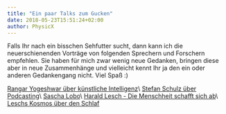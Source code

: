 ```yaml
---
title: "Ein paar Talks zum Gucken"
date: 2018-05-23T15:51:24+02:00
author: PhysicX
---
```

Falls Ihr nach ein bisschen Sehfutter sucht, dann kann ich die neuerschienenden Vorträge von folgenden Sprechern und Forschern empfehlen. Sie haben für mich zwar wenig neue Gedanken, bringen diese aber in neue Zusammenhänge und vielleicht kennt Ihr ja den ein oder anderen Gedankengang nicht. Viel Spaß :)

[Rangar Yogeshwar über künstliche Intelligenz](https://www.youtube.com/watch?v=QtnMBv_GR98)\\
[Stefan Schulz über Podcasting](https://www.youtube.com/watch?v=jXiX2wqZkQY)\\
[Sascha Lobo](https://www.youtube.com/watch?v=8VMBaSeCoVY&t=2040s)\\
[Harald Lesch - Die Menschheit schafft sich ab](https://www.youtube.com/watch?v=1oq7QjuWFFM)\\
[Leschs Kosmos über den Schlaf](https://www.youtube.com/watch?v=YQeq_em1e-E)